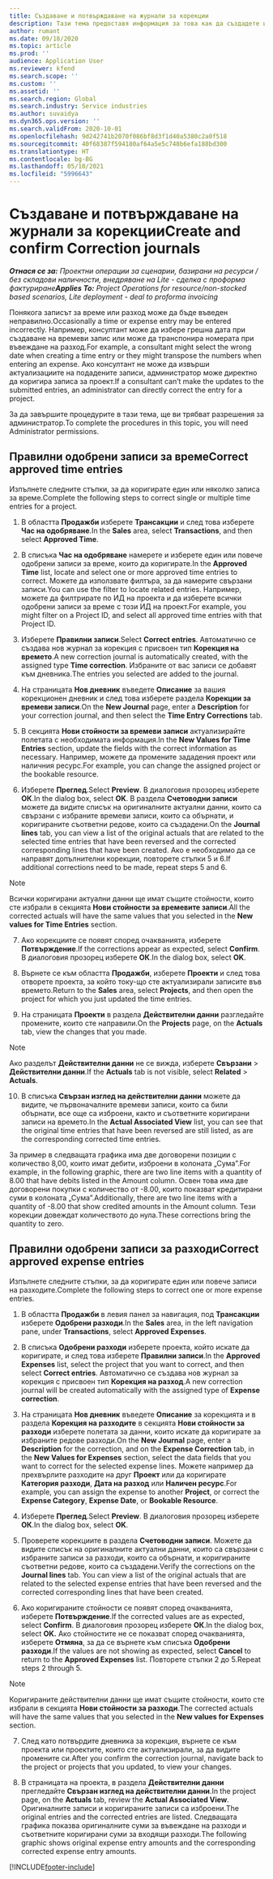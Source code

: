 ```yaml
---
title: Създаване и потвърждаване на журнали за корекции
description: Тази тема предоставя информация за това как да създадете и потвърдите журнал за корекции.
author: rumant
ms.date: 09/18/2020
ms.topic: article
ms.prod: ''
audience: Application User
ms.reviewer: kfend
ms.search.scope: ''
ms.custom: ''
ms.assetid: ''
ms.search.region: Global
ms.search.industry: Service industries
ms.author: suvaidya
ms.dyn365.ops.version: ''
ms.search.validFrom: 2020-10-01
ms.openlocfilehash: 9d242741b2070f086bf8d3f1d40a5380c2a0f518
ms.sourcegitcommit: 40f68387f594180af64a5e5c748b6efa188bd300
ms.translationtype: HT
ms.contentlocale: bg-BG
ms.lasthandoff: 05/10/2021
ms.locfileid: "5996643"
---
```

# <a name="create-and-confirm-correction-journals"></a><span data-ttu-id="bc5c9-103">Създаване и потвърждаване на журнали за корекции</span><span class="sxs-lookup"><span data-stu-id="bc5c9-103">Create and confirm Correction journals</span></span>

<span data-ttu-id="bc5c9-104">_**Отнася се за:** Проектни операции за сценарии, базирани на ресурси / без складови наличности, внедряване на Lite - сделка с проформа фактуриране_</span><span class="sxs-lookup"><span data-stu-id="bc5c9-104">_**Applies To:** Project Operations for resource/non-stocked based scenarios, Lite deployment - deal to proforma invoicing_</span></span>

<span data-ttu-id="bc5c9-105">Понякога записът за време или разход може да бъде въведен неправилно.</span><span class="sxs-lookup"><span data-stu-id="bc5c9-105">Occasionally a time or expense entry may be entered incorrectly.</span></span> <span data-ttu-id="bc5c9-106">Например, консултант може да избере грешна дата при създаване на времеви запис или може да транспонира номерата при въвеждане на разход.</span><span class="sxs-lookup"><span data-stu-id="bc5c9-106">For example, a consultant might select the wrong date when creating a time entry or they might transpose the numbers when entering an expense.</span></span> <span data-ttu-id="bc5c9-107">Ако консултант не може да извърши актуализациите на подадените записи, администратор може директно да коригира записа за проект.</span><span class="sxs-lookup"><span data-stu-id="bc5c9-107">If a consultant can’t make the updates to the submitted entries, an administrator can directly correct the entry for a project.</span></span>

<span data-ttu-id="bc5c9-108">За да завършите процедурите в тази тема, ще ви трябват разрешения за администратор.</span><span class="sxs-lookup"><span data-stu-id="bc5c9-108">To complete the procedures in this topic, you will need Administrator permissions.</span></span>

## <a name="correct-approved-time-entries"></a><span data-ttu-id="bc5c9-109">Правилни одобрени записи за време</span><span class="sxs-lookup"><span data-stu-id="bc5c9-109">Correct approved time entries</span></span>     

<span data-ttu-id="bc5c9-110">Изпълнете следните стъпки, за да коригирате един или няколко записа за време.</span><span class="sxs-lookup"><span data-stu-id="bc5c9-110">Complete the following steps to correct single or multiple time entries for a project.</span></span>

1. <span data-ttu-id="bc5c9-111">В областта **Продажби** изберете **Трансакции** и след това изберете **Час на одобряване**.</span><span class="sxs-lookup"><span data-stu-id="bc5c9-111">In the **Sales** area, select **Transactions**, and then select **Approved Time**.</span></span> 

2. <span data-ttu-id="bc5c9-112">В списъка **Час на одобряване** намерете и изберете един или повече одобрени записи за време, които да коригирате.</span><span class="sxs-lookup"><span data-stu-id="bc5c9-112">In the **Approved Time** list, locate and select one or more approved time entries to correct.</span></span> <span data-ttu-id="bc5c9-113">Можете да използвате филтъра, за да намерите свързани записи.</span><span class="sxs-lookup"><span data-stu-id="bc5c9-113">You can use the filter to locate related entries.</span></span> <span data-ttu-id="bc5c9-114">Например, можете да филтрирате по ИД на проекта и да изберете всички одобрени записи за време с този ИД на проект.</span><span class="sxs-lookup"><span data-stu-id="bc5c9-114">For example, you might filter on a Project ID, and select all approved time entries with that Project ID.</span></span>

3. <span data-ttu-id="bc5c9-115">Изберете **Правилни записи**.</span><span class="sxs-lookup"><span data-stu-id="bc5c9-115">Select **Correct entries**.</span></span> <span data-ttu-id="bc5c9-116">Автоматично се създава нов журнал за корекция с присвоен тип **Корекция на времето**.</span><span class="sxs-lookup"><span data-stu-id="bc5c9-116">A new correction journal is automatically created, with the assigned type **Time correction**.</span></span> <span data-ttu-id="bc5c9-117">Избраните от вас записи се добавят към дневника.</span><span class="sxs-lookup"><span data-stu-id="bc5c9-117">The entries you selected are added to the journal.</span></span> 

4. <span data-ttu-id="bc5c9-118">На страницата **Нов дневник** въведете **Описание** за вашия корекционен дневник и след това изберете раздела **Корекции за времеви записи**.</span><span class="sxs-lookup"><span data-stu-id="bc5c9-118">On the **New Journal** page, enter a **Description** for your correction journal, and then select the **Time Entry Corrections** tab.</span></span>  

5. <span data-ttu-id="bc5c9-119">В секцията **Нови стойности за времеви записи** актуализирайте полетата с необходимата информация.</span><span class="sxs-lookup"><span data-stu-id="bc5c9-119">In the **New Values for Time Entries** section, update the fields with the correct information as necessary.</span></span> <span data-ttu-id="bc5c9-120">Например, можете да промените зададения проект или наличния ресурс.</span><span class="sxs-lookup"><span data-stu-id="bc5c9-120">For example, you can change the assigned project or the bookable resource.</span></span>

6. <span data-ttu-id="bc5c9-121">Изберете **Преглед**.</span><span class="sxs-lookup"><span data-stu-id="bc5c9-121">Select **Preview**.</span></span> <span data-ttu-id="bc5c9-122">В диалоговия прозорец изберете **ОК**.</span><span class="sxs-lookup"><span data-stu-id="bc5c9-122">In the dialog box, select **OK**.</span></span> <span data-ttu-id="bc5c9-123">В раздела **Счетоводни записи** можете да видите списък на оригиналните актуални данни, които са свързани с избраните времеви записи, които са обърнати, и коригираните съответни редове, които са създадени.</span><span class="sxs-lookup"><span data-stu-id="bc5c9-123">On the **Journal lines** tab, you can view a list of the original actuals that are related to the selected time entries that have been reversed and the corrected corresponding lines that have been created.</span></span> <span data-ttu-id="bc5c9-124">Ако е необходимо да се направят допълнителни корекции, повторете стъпки 5 и 6.</span><span class="sxs-lookup"><span data-stu-id="bc5c9-124">If additional corrections need to be made, repeat steps 5 and 6.</span></span> 

> [!NOTE]
> <span data-ttu-id="bc5c9-125">Всички коригирани актуални данни ще имат същите стойности, които сте избрали в секцията **Нови стойности за времевите записи**.</span><span class="sxs-lookup"><span data-stu-id="bc5c9-125">All the corrected actuals will have the same values that you selected in the **New values for Time Entries** section.</span></span>

7. <span data-ttu-id="bc5c9-126">Ако корекциите се появят според очакванията, изберете **Потвърждение**.</span><span class="sxs-lookup"><span data-stu-id="bc5c9-126">If the corrections appear as expected, select **Confirm**.</span></span> <span data-ttu-id="bc5c9-127">В диалоговия прозорец изберете **ОК**.</span><span class="sxs-lookup"><span data-stu-id="bc5c9-127">In the dialog box, select **OK**.</span></span>

8. <span data-ttu-id="bc5c9-128">Върнете се към областта **Продажби**, изберете **Проекти** и след това отворете проекта, за който току-що сте актуализирали записите във времето.</span><span class="sxs-lookup"><span data-stu-id="bc5c9-128">Return to the **Sales** area, select **Projects**, and then open the project for which you just updated the time entries.</span></span> 

9. <span data-ttu-id="bc5c9-129">На страницата **Проекти** в раздела **Действителни данни** разгледайте промените, които сте направили.</span><span class="sxs-lookup"><span data-stu-id="bc5c9-129">On the **Projects** page, on the **Actuals** tab, view the changes that you made.</span></span> 

> [!NOTE]
> <span data-ttu-id="bc5c9-130">Ако разделът **Действителни данни** не се вижда, изберете **Свързани** > **Действителни данни**.</span><span class="sxs-lookup"><span data-stu-id="bc5c9-130">If the **Actuals** tab is not visible, select **Related** > **Actuals**.</span></span>  

10. <span data-ttu-id="bc5c9-131">В списъка **Свързан изглед на действителни данни** можете да видите, че първоначалните времеви записи, които са били обърнати, все още са изброени, както и съответните коригирани записи на времето.</span><span class="sxs-lookup"><span data-stu-id="bc5c9-131">In the **Actual Associated View** list, you can see that the original time entries that have been reversed are still listed, as are the corresponding corrected time entries.</span></span> 

<span data-ttu-id="bc5c9-132">За пример в следващата графика има две договорени позиции с количество 8,00, които имат дебити, изброени в колоната „Сума”.</span><span class="sxs-lookup"><span data-stu-id="bc5c9-132">For example, in the following graphic, there are two line items with a quantity of 8.00 that have debits listed in the Amount column.</span></span> <span data-ttu-id="bc5c9-133">Освен това има две договорени покупки с количество от -8.00, които показват кредитирани суми в колоната „Сума”.</span><span class="sxs-lookup"><span data-stu-id="bc5c9-133">Additionally, there are two line items with a quantity of -8.00 that show credited amounts in the Amount column.</span></span> <span data-ttu-id="bc5c9-134">Тези корекции довеждат количеството до нула.</span><span class="sxs-lookup"><span data-stu-id="bc5c9-134">These corrections bring the quantity to zero.</span></span>

 
## <a name="correct-approved-expense-entries"></a><span data-ttu-id="bc5c9-135">Правилни одобрени записи за разходи</span><span class="sxs-lookup"><span data-stu-id="bc5c9-135">Correct approved expense entries</span></span>

<span data-ttu-id="bc5c9-136">Изпълнете следните стъпки, за да коригирате един или повече записи на разходите.</span><span class="sxs-lookup"><span data-stu-id="bc5c9-136">Complete the following steps to correct one or more expense entries.</span></span> 

1. <span data-ttu-id="bc5c9-137">В областта **Продажби** в левия панел за навигация, под **Трансакции** изберете **Одобрени разходи**.</span><span class="sxs-lookup"><span data-stu-id="bc5c9-137">In the **Sales** area, in the left navigation pane, under **Transactions**, select **Approved Expenses**.</span></span>

2. <span data-ttu-id="bc5c9-138">В списъка **Одобрени разходи** изберете проекта, който искате да коригирате, и след това изберете **Правилни записи**.</span><span class="sxs-lookup"><span data-stu-id="bc5c9-138">In the **Approved Expenses** list, select the project that you want to correct, and then select **Correct entries**.</span></span> <span data-ttu-id="bc5c9-139">Автоматично се създава нов журнал за корекция с присвоен тип **Корекция на разход**.</span><span class="sxs-lookup"><span data-stu-id="bc5c9-139">A new correction journal will be created automatically with the assigned type of **Expense correction**.</span></span> 

3. <span data-ttu-id="bc5c9-140">На страницата **Нов дневник** въведете **Описание** за корекцията и в раздела **Корекция на разходите** в секцията **Нови стойности за разходи** изберете полетата за данни, които искате да коригирате за избраните редове разходи.</span><span class="sxs-lookup"><span data-stu-id="bc5c9-140">On the **New Journal** page, enter a **Description** for the correction, and on the **Expense Correction** tab, in the **New Values for Expenses** section, select the data fields that you want to correct for the selected expense lines.</span></span> <span data-ttu-id="bc5c9-141">Можете например да прехвърлите разходите на друг **Проект** или да коригирате **Категория разходи**, **Дата на разход** или **Наличен ресурс**.</span><span class="sxs-lookup"><span data-stu-id="bc5c9-141">For example, you can assign the expense to another **Project**, or correct the **Expense Category**, **Expense Date**, or **Bookable Resource**.</span></span>

4. <span data-ttu-id="bc5c9-142">Изберете **Преглед**.</span><span class="sxs-lookup"><span data-stu-id="bc5c9-142">Select **Preview**.</span></span> <span data-ttu-id="bc5c9-143">В диалоговия прозорец изберете **ОК**.</span><span class="sxs-lookup"><span data-stu-id="bc5c9-143">In the dialog box, select **OK**.</span></span> 

5. <span data-ttu-id="bc5c9-144">Проверете корекциите в раздела **Счетоводни записи**. Можете да видите списък на оригиналните актуални данни, които са свързани с избраните записи за разходи, които са обърнати, и коригираните съответни редове, които са създадени.</span><span class="sxs-lookup"><span data-stu-id="bc5c9-144">Verify the corrections on the **Journal lines** tab. You can view a list of the original actuals that are related to the selected expense entries that have been reversed and the corrected corresponding lines that have been created.</span></span>

6. <span data-ttu-id="bc5c9-145">Ако коригираните стойности се появят според очакванията, изберете **Потвърждение**.</span><span class="sxs-lookup"><span data-stu-id="bc5c9-145">If the corrected values are as expected, select **Confirm**.</span></span> <span data-ttu-id="bc5c9-146">В диалоговия прозорец изберете **ОК**.</span><span class="sxs-lookup"><span data-stu-id="bc5c9-146">In the dialog box, select **OK.**</span></span> <span data-ttu-id="bc5c9-147">Ако стойностите не се показват според очакванията, изберете **Отмяна**, за да се върнете към списъка **Одобрени разходи**.</span><span class="sxs-lookup"><span data-stu-id="bc5c9-147">If the values are not showing as expected, select **Cancel** to return to the **Approved Expenses** list.</span></span> <span data-ttu-id="bc5c9-148">Повторете стъпки 2 до 5.</span><span class="sxs-lookup"><span data-stu-id="bc5c9-148">Repeat steps 2 through 5.</span></span> 

> [!NOTE]
> <span data-ttu-id="bc5c9-149">Коригираните действителни данни ще имат същите стойности, които сте избрали в секцията **Нови стойности за разходи**.</span><span class="sxs-lookup"><span data-stu-id="bc5c9-149">The corrected actuals will have the same values that you selected in the **New values for Expenses** section.</span></span>

7. <span data-ttu-id="bc5c9-150">След като потвърдите дневника за корекция, върнете се към проекта или проектите, които сте актуализирали, за да видите промените си.</span><span class="sxs-lookup"><span data-stu-id="bc5c9-150">After you confirm the correction journal, navigate back to the project or projects that you updated, to view your changes.</span></span>  

8. <span data-ttu-id="bc5c9-151">В страницата на проекта, в раздела **Действителни данни** прегледайте **Свързан изглед на действителни данни**.</span><span class="sxs-lookup"><span data-stu-id="bc5c9-151">In the project page, on the **Actuals** tab, review the **Actual Associated View**.</span></span> <span data-ttu-id="bc5c9-152">Оригиналните записи и коригираните записи са изброени.</span><span class="sxs-lookup"><span data-stu-id="bc5c9-152">The original entries and the corrected entries are listed.</span></span> <span data-ttu-id="bc5c9-153">Следващата графика показва оригиналните суми за въвеждане на разходи и съответните коригирани суми за входящи разходи.</span><span class="sxs-lookup"><span data-stu-id="bc5c9-153">The following graphic shows original expense entry amounts and the corresponding corrected expense entry amounts.</span></span> 




[!INCLUDE[footer-include](../includes/footer-banner.md)]
